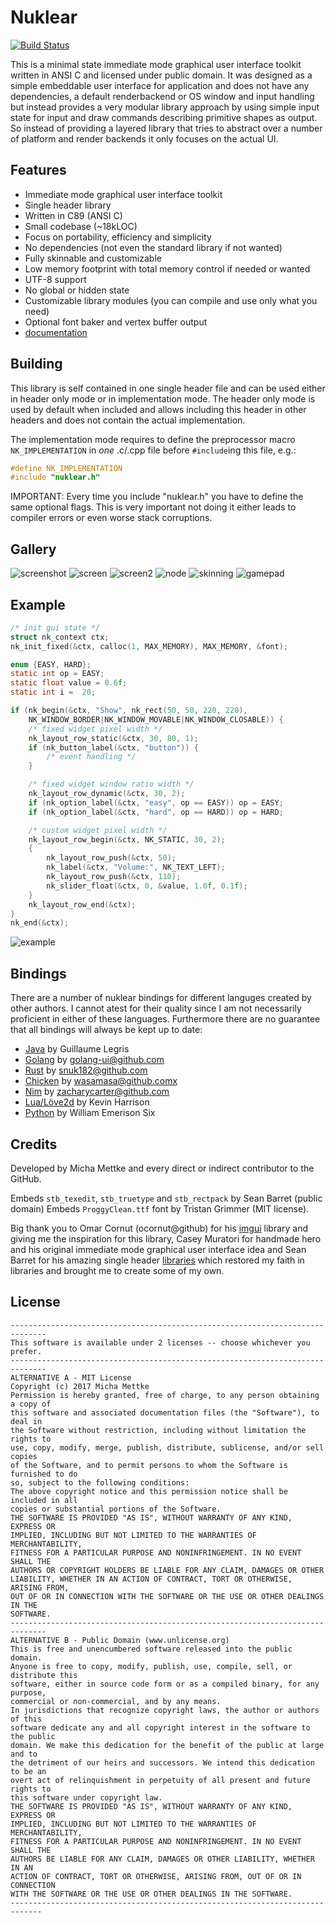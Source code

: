 # Nuklear

[![Build Status](https://travis-ci.org/vurtun/nuklear.svg)](https://travis-ci.org/vurtun/nuklear)

This is a minimal state immediate mode graphical user interface toolkit
written in ANSI C and licensed under public domain. It was designed as a simple
embeddable user interface for application and does not have any dependencies,
a default renderbackend or OS window and input handling but instead provides a very modular
library approach by using simple input state for input and draw
commands describing primitive shapes as output. So instead of providing a
layered library that tries to abstract over a number of platform and
render backends it only focuses on the actual UI.

## Features

- Immediate mode graphical user interface toolkit
- Single header library
- Written in C89 (ANSI C)
- Small codebase (~18kLOC)
- Focus on portability, efficiency and simplicity
- No dependencies (not even the standard library if not wanted)
- Fully skinnable and customizable
- Low memory footprint with total memory control if needed or wanted
- UTF-8 support
- No global or hidden state
- Customizable library modules (you can compile and use only what you need)
- Optional font baker and vertex buffer output
- [documentation](https://rawgit.com/vurtun/nuklear/master/doc/nuklear.html)

## Building

This library is self contained in one single header file and can be used either
in header only mode or in implementation mode. The header only mode is used
by default when included and allows including this header in other headers
and does not contain the actual implementation.

The implementation mode requires to define  the preprocessor macro
`NK_IMPLEMENTATION` in *one* .c/.cpp file before `#include`ing this file, e.g.:
```c
#define NK_IMPLEMENTATION
#include "nuklear.h"
```
IMPORTANT: Every time you include "nuklear.h" you have to define the same optional flags.
This is very important not doing it either leads to compiler errors or even worse stack corruptions.

## Gallery

![screenshot](https://cloud.githubusercontent.com/assets/8057201/11761525/ae06f0ca-a0c6-11e5-819d-5610b25f6ef4.gif)
![screen](https://cloud.githubusercontent.com/assets/8057201/13538240/acd96876-e249-11e5-9547-5ac0b19667a0.png)
![screen2](https://cloud.githubusercontent.com/assets/8057201/13538243/b04acd4c-e249-11e5-8fd2-ad7744a5b446.png)
![node](https://cloud.githubusercontent.com/assets/8057201/9976995/e81ac04a-5ef7-11e5-872b-acd54fbeee03.gif)
![skinning](https://cloud.githubusercontent.com/assets/8057201/15991632/76494854-30b8-11e6-9555-a69840d0d50b.png)
![gamepad](https://cloud.githubusercontent.com/assets/8057201/14902576/339926a8-0d9c-11e6-9fee-a8b73af04473.png)

## Example

```c
/* init gui state */
struct nk_context ctx;
nk_init_fixed(&ctx, calloc(1, MAX_MEMORY), MAX_MEMORY, &font);

enum {EASY, HARD};
static int op = EASY;
static float value = 0.6f;
static int i =  20;

if (nk_begin(&ctx, "Show", nk_rect(50, 50, 220, 220),
    NK_WINDOW_BORDER|NK_WINDOW_MOVABLE|NK_WINDOW_CLOSABLE)) {
    /* fixed widget pixel width */
    nk_layout_row_static(&ctx, 30, 80, 1);
    if (nk_button_label(&ctx, "button")) {
        /* event handling */
    }

    /* fixed widget window ratio width */
    nk_layout_row_dynamic(&ctx, 30, 2);
    if (nk_option_label(&ctx, "easy", op == EASY)) op = EASY;
    if (nk_option_label(&ctx, "hard", op == HARD)) op = HARD;

    /* custom widget pixel width */
    nk_layout_row_begin(&ctx, NK_STATIC, 30, 2);
    {
        nk_layout_row_push(&ctx, 50);
        nk_label(&ctx, "Volume:", NK_TEXT_LEFT);
        nk_layout_row_push(&ctx, 110);
        nk_slider_float(&ctx, 0, &value, 1.0f, 0.1f);
    }
    nk_layout_row_end(&ctx);
}
nk_end(&ctx);
```
![example](https://cloud.githubusercontent.com/assets/8057201/10187981/584ecd68-675c-11e5-897c-822ef534a876.png)

## Bindings
There are a number of nuklear bindings for different languges created by other authors.
I cannot atest for their quality since I am not necessarily proficient in either of these
languages. Furthermore there are no guarantee that all bindings will always be kept up to date:

- [Java](https://github.com/glegris/nuklear4j) by Guillaume Legris
- [Golang](https://github.com/golang-ui/nuklear) by golang-ui@github.com
- [Rust](https://github.com/snuk182/nuklear-rust) by snuk182@github.com
- [Chicken](https://github.com/wasamasa/nuklear) by wasamasa@github.comx
- [Nim](https://github.com/zacharycarter/nuklear-nim) by zacharycarter@github.com
- [Lua/Löve2d](https://github.com/keharriso/love-nuklear) by Kevin Harrison
- [Python](https://github.com/billsix/pyNuklear) by William Emerison Six

## Credits
Developed by Micha Mettke and every direct or indirect contributor to the GitHub.


Embeds `stb_texedit`, `stb_truetype` and `stb_rectpack` by Sean Barret (public domain)
Embeds `ProggyClean.ttf` font by Tristan Grimmer (MIT license).


Big thank you to Omar Cornut (ocornut@github) for his [imgui](https://github.com/ocornut/imgui) library and
giving me the inspiration for this library, Casey Muratori for handmade hero
and his original immediate mode graphical user interface idea and Sean
Barret for his amazing single header [libraries](https://github.com/nothings/stb) which restored my faith
in libraries and brought me to create some of my own.

## License
```
------------------------------------------------------------------------------
This software is available under 2 licenses -- choose whichever you prefer.
------------------------------------------------------------------------------
ALTERNATIVE A - MIT License
Copyright (c) 2017 Micha Mettke
Permission is hereby granted, free of charge, to any person obtaining a copy of
this software and associated documentation files (the "Software"), to deal in
the Software without restriction, including without limitation the rights to
use, copy, modify, merge, publish, distribute, sublicense, and/or sell copies
of the Software, and to permit persons to whom the Software is furnished to do
so, subject to the following conditions:
The above copyright notice and this permission notice shall be included in all
copies or substantial portions of the Software.
THE SOFTWARE IS PROVIDED "AS IS", WITHOUT WARRANTY OF ANY KIND, EXPRESS OR
IMPLIED, INCLUDING BUT NOT LIMITED TO THE WARRANTIES OF MERCHANTABILITY,
FITNESS FOR A PARTICULAR PURPOSE AND NONINFRINGEMENT. IN NO EVENT SHALL THE
AUTHORS OR COPYRIGHT HOLDERS BE LIABLE FOR ANY CLAIM, DAMAGES OR OTHER
LIABILITY, WHETHER IN AN ACTION OF CONTRACT, TORT OR OTHERWISE, ARISING FROM,
OUT OF OR IN CONNECTION WITH THE SOFTWARE OR THE USE OR OTHER DEALINGS IN THE
SOFTWARE.
------------------------------------------------------------------------------
ALTERNATIVE B - Public Domain (www.unlicense.org)
This is free and unencumbered software released into the public domain.
Anyone is free to copy, modify, publish, use, compile, sell, or distribute this
software, either in source code form or as a compiled binary, for any purpose,
commercial or non-commercial, and by any means.
In jurisdictions that recognize copyright laws, the author or authors of this
software dedicate any and all copyright interest in the software to the public
domain. We make this dedication for the benefit of the public at large and to
the detriment of our heirs and successors. We intend this dedication to be an
overt act of relinquishment in perpetuity of all present and future rights to
this software under copyright law.
THE SOFTWARE IS PROVIDED "AS IS", WITHOUT WARRANTY OF ANY KIND, EXPRESS OR
IMPLIED, INCLUDING BUT NOT LIMITED TO THE WARRANTIES OF MERCHANTABILITY,
FITNESS FOR A PARTICULAR PURPOSE AND NONINFRINGEMENT. IN NO EVENT SHALL THE
AUTHORS BE LIABLE FOR ANY CLAIM, DAMAGES OR OTHER LIABILITY, WHETHER IN AN
ACTION OF CONTRACT, TORT OR OTHERWISE, ARISING FROM, OUT OF OR IN CONNECTION
WITH THE SOFTWARE OR THE USE OR OTHER DEALINGS IN THE SOFTWARE.
-----------------------------------------------------------------------------
```
